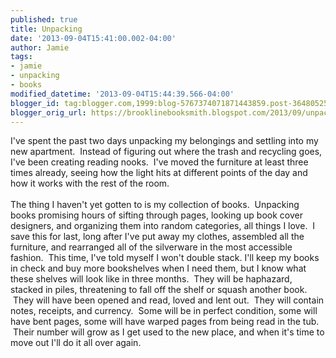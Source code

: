 ```yaml
---
published: true
title: Unpacking
date: '2013-09-04T15:41:00.002-04:00'
author: Jamie
tags:
- jamie
- unpacking
- books
modified_datetime: '2013-09-04T15:44:39.566-04:00'
blogger_id: tag:blogger.com,1999:blog-5767374071871443859.post-3648052507780027792
blogger_orig_url: https://brooklinebooksmith.blogspot.com/2013/09/unpacking.html
---
```


I've spent the past two days unpacking my belongings and settling into my new apartment. &nbsp;Instead of figuring out where the trash and recycling goes, I've been creating reading nooks. &nbsp;I've moved the furniture at least three times already, seeing how the light hits at different points of the day and how it works with the rest of the room. <br /><br />The thing I haven't yet gotten to is my collection of books. &nbsp;Unpacking books promising hours of sifting through pages, looking up book cover designers, and organizing them into random categories, all things I love. &nbsp;I save this for last, long after I've put away my clothes, assembled all the furniture, and rearranged all of the silverware in the most accessible fashion. &nbsp;This time, I've told myself I won't double stack. I'll keep my books in check and buy more bookshelves when I need them, but I know what these shelves will look like in three months. &nbsp;They will be haphazard, stacked in piles, threatening to fall off the shelf or squash another book. &nbsp;They will have been opened and read, loved and lent out. &nbsp;They will contain notes, receipts, and currency. &nbsp;Some will be in perfect condition, some will have bent pages, some will have warped pages from being read in the tub. &nbsp;Their number will grow as I get used to the new place, and when it's time to move out I'll do it all over again.<br /><br />